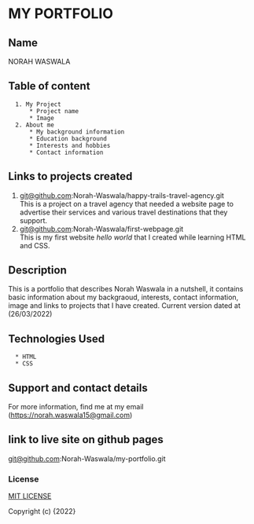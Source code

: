# MY PORTFOLIO 
## Name
NORAH WASWALA
## Table of content
      1. My Project 
          * Project name
          * Image
      2. About me
          * My background information
          * Education background
          * Interests and hobbies
          * Contact information

## Links to projects created
1. git@github.com:Norah-Waswala/happy-trails-travel-agency.git   
This is a project on a travel agency that needed a website page to advertise their services and various travel destinations that they support.
2. git@github.com:Norah-Waswala/first-webpage.git  
This is my first website *hello world* that I created while learning HTML and CSS.
## Description
This is a portfolio that describes Norah Waswala in a nutshell, it contains basic information about my backgraoud, interests, contact information, image and links to projects that I have created. Current version dated at (26/03/2022)
## Technologies Used
      * HTML
      * CSS
## Support and contact details
For more information, find me at my email (https://norah.waswala15@gmail.com)
## link to live site on github pages
git@github.com:Norah-Waswala/my-portfolio.git
### License
[MIT LICENSE](LICENSE)

Copyright (c) {2022} 